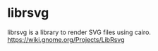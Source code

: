 # librsvg
librsvg is a library to render SVG files using cairo. https://wiki.gnome.org/Projects/LibRsvg
